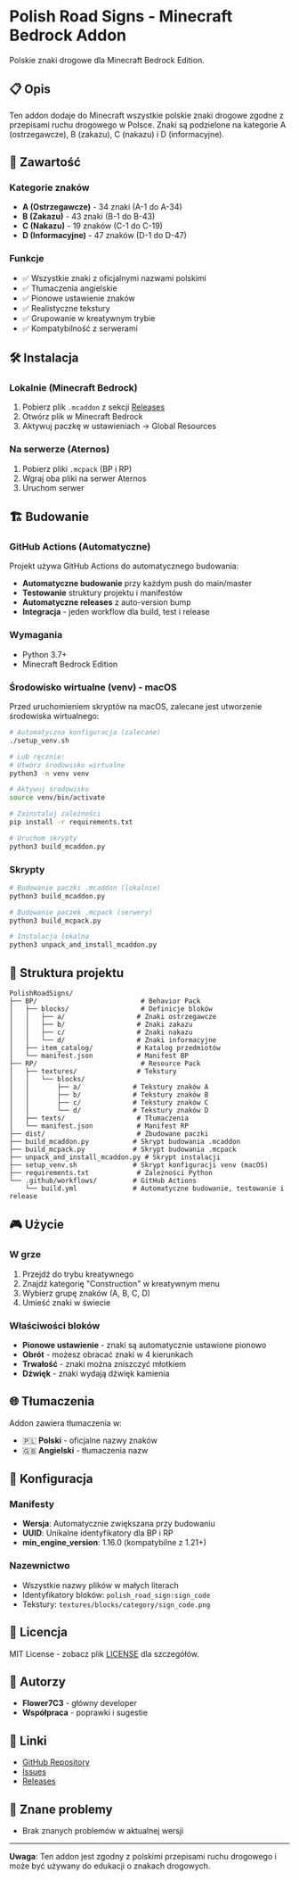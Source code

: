 # Polish Road Signs - Minecraft Bedrock Addon

Polskie znaki drogowe dla Minecraft Bedrock Edition.

## 📋 Opis

Ten addon dodaje do Minecraft wszystkie polskie znaki drogowe zgodne z przepisami ruchu drogowego w Polsce. Znaki są podzielone na kategorie A (ostrzegawcze), B (zakazu), C (nakazu) i D (informacyjne).

## 🚦 Zawartość

### Kategorie znaków

- **A (Ostrzegawcze)** - 34 znaki (A-1 do A-34)
- **B (Zakazu)** - 43 znaki (B-1 do B-43)
- **C (Nakazu)** - 19 znaków (C-1 do C-19)
- **D (Informacyjne)** - 47 znaków (D-1 do D-47)

### Funkcje

- ✅ Wszystkie znaki z oficjalnymi nazwami polskimi
- ✅ Tłumaczenia angielskie
- ✅ Pionowe ustawienie znaków
- ✅ Realistyczne tekstury
- ✅ Grupowanie w kreatywnym trybie
- ✅ Kompatybilność z serwerami

## 🛠️ Instalacja

### Lokalnie (Minecraft Bedrock)

1. Pobierz plik `.mcaddon` z sekcji [Releases](https://github.com/Flower7C3/PolishRoadSignsMinecraftBedrockAddon/releases)
2. Otwórz plik w Minecraft Bedrock
3. Aktywuj paczkę w ustawieniach → Global Resources

### Na serwerze (Aternos)

1. Pobierz pliki `.mcpack` (BP i RP)
2. Wgraj oba pliki na serwer Aternos
3. Uruchom serwer

## 🏗️ Budowanie

### GitHub Actions (Automatyczne)

Projekt używa GitHub Actions do automatycznego budowania:

- **Automatyczne budowanie** przy każdym push do main/master
- **Testowanie** struktury projektu i manifestów  
- **Automatyczne releases** z auto-version bump
- **Integracja** - jeden workflow dla build, test i release

### Wymagania

- Python 3.7+
- Minecraft Bedrock Edition

### Środowisko wirtualne (venv) - macOS

Przed uruchomieniem skryptów na macOS, zalecane jest utworzenie środowiska wirtualnego:

```bash
# Automatyczna konfiguracja (zalecane)
./setup_venv.sh

# Lub ręcznie:
# Utwórz środowisko wirtualne
python3 -m venv venv

# Aktywuj środowisko
source venv/bin/activate

# Zainstaluj zależności
pip install -r requirements.txt

# Uruchom skrypty
python3 build_mcaddon.py
```

### Skrypty

```bash
# Budowanie paczki .mcaddon (lokalnie)
python3 build_mcaddon.py

# Budowanie paczek .mcpack (serwery)
python3 build_mcpack.py

# Instalacja lokalna
python3 unpack_and_install_mcaddon.py
```

## 📁 Struktura projektu

```text
PolishRoadSigns/
├── BP/                          # Behavior Pack
│   ├── blocks/                  # Definicje bloków
│   │   ├── a/                  # Znaki ostrzegawcze
│   │   ├── b/                  # Znaki zakazu
│   │   ├── c/                  # Znaki nakazu
│   │   └── d/                  # Znaki informacyjne
│   ├── item_catalog/           # Katalog przedmiotów
│   └── manifest.json           # Manifest BP
├── RP/                          # Resource Pack
│   ├── textures/               # Tekstury
│   │   └── blocks/
│   │       ├── a/             # Tekstury znaków A
│   │       ├── b/             # Tekstury znaków B
│   │       ├── c/             # Tekstury znaków C
│   │       └── d/             # Tekstury znaków D
│   ├── texts/                  # Tłumaczenia
│   └── manifest.json           # Manifest RP
├── dist/                       # Zbudowane paczki
├── build_mcaddon.py           # Skrypt budowania .mcaddon
├── build_mcpack.py            # Skrypt budowania .mcpack
├── unpack_and_install_mcaddon.py # Skrypt instalacji
├── setup_venv.sh              # Skrypt konfiguracji venv (macOS)
├── requirements.txt            # Zależności Python
└── .github/workflows/         # GitHub Actions
    └── build.yml              # Automatyczne budowanie, testowanie i release
```

## 🎮 Użycie

### W grze

1. Przejdź do trybu kreatywnego
2. Znajdź kategorię "Construction" w kreatywnym menu
3. Wybierz grupę znaków (A, B, C, D)
4. Umieść znaki w świecie

### Właściwości bloków

- **Pionowe ustawienie** - znaki są automatycznie ustawione pionowo
- **Obrót** - możesz obracać znaki w 4 kierunkach
- **Trwałość** - znaki można zniszczyć młotkiem
- **Dźwięk** - znaki wydają dźwięk kamienia

## 🌐 Tłumaczenia

Addon zawiera tłumaczenia w:

- 🇵🇱 **Polski** - oficjalne nazwy znaków
- 🇬🇧 **Angielski** - tłumaczenia nazw

## 🔧 Konfiguracja

### Manifesty

- **Wersja**: Automatycznie zwiększana przy budowaniu
- **UUID**: Unikalne identyfikatory dla BP i RP
- **min_engine_version**: 1.16.0 (kompatybilne z 1.21+)

### Nazewnictwo

- Wszystkie nazwy plików w małych literach
- Identyfikatory bloków: `polish_road_sign:sign_code`
- Tekstury: `textures/blocks/category/sign_code.png`

## 📝 Licencja

MIT License - zobacz plik [LICENSE](LICENSE) dla szczegółów.

## 👥 Autorzy

- **Flower7C3** - główny developer
- **Współpraca** - poprawki i sugestie

## 🔗 Linki

- [GitHub Repository](https://github.com/Flower7C3/PolishRoadSignsMinecraftBedrockAddon)
- [Issues](https://github.com/Flower7C3/PolishRoadSignsMinecraftBedrockAddon/issues)
- [Releases](https://github.com/Flower7C3/PolishRoadSignsMinecraftBedrockAddon/releases)

## 🐛 Znane problemy

- Brak znanych problemów w aktualnej wersji

---

**Uwaga**: Ten addon jest zgodny z polskimi przepisami ruchu drogowego i może być używany do edukacji o znakach drogowych.